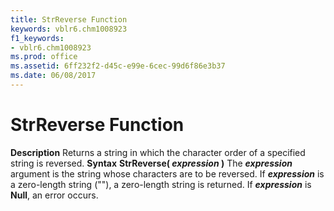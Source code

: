 ```yaml
---
title: StrReverse Function
keywords: vblr6.chm1008923
f1_keywords:
- vblr6.chm1008923
ms.prod: office
ms.assetid: 6ff232f2-d45c-e99e-6cec-99d6f86e3b37
ms.date: 06/08/2017
---
```



# StrReverse Function



 **Description**
Returns a string in which the character order of a specified string is reversed.
 **Syntax**
 **StrReverse( _expression_ )**
The **_expression_** argument is the string whose characters are to be reversed. If **_expression_** is a zero-length string (""), a zero-length string is returned. If **_expression_** is **Null**, an error occurs.

